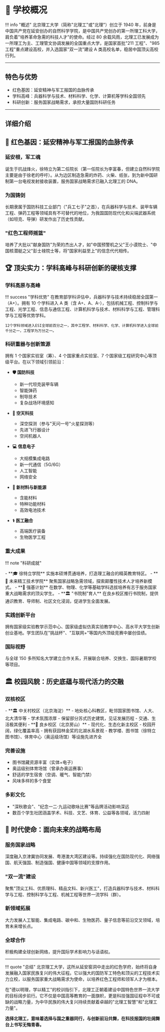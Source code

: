 # 🏫 学校概况

!!! info "概述"
北京理工大学（简称"北理工"或"北理"）创立于 1940 年，前身是中国共产党在延安创办的自然科学学院，是中国共产党创办的第一所理工科大学，肩负着"培养革命急需的科技人才"的使命。经过 80 余载风雨，北理工已发展成为一所理工为主、工理管文协调发展的全国重点大学，是国家首批"211 工程"、"985 工程"重点建设高校，并入选国家"双一流"建设 A 类高校名单，稳居中国顶尖高校行列。

---

## 特色与优势

- 红色基因：延安精神与军工报国的血脉传承
- 学科高峰：兵器科学与技术、材料科学、化学、计算机等学科全国领先
- 科研创新：服务国家战略需求，承担大量国防科研任务

---

## 详细介绍

## 🔴 红色基因：延安精神与军工报国的血脉传承

### 延安根，军工魂

诞生于抗战烽火，徐特立为第二任院长（第一任院长为李富春，但建立自然科学院主要是由于徐老的呼吁）。从为边区制造急需的炸药、火柴、纸张，到为新中国研制第一台电视发射接收装置，服务国家战略需求已融入北理工的 DNA。

### 为国铸剑

长期隶属于国防科技工业部门（"兵工七子"之首），在兵器科学与技术、装甲车辆工程、弹药工程等领域具有不可替代的地位，为我国国防现代化和尖端武器系统（如坦克、导弹）研发作出了历史性贡献。

### "红色工程师摇篮"

培养了大批以"献身国防"为荣的杰出人才，如"中国预警机之父"王小谟院士、"中国核潜艇之父"彭士禄院士等，将"国家利益至上"的信念代代相传。

## 🏆 顶尖实力：学科高峰与科研创新的硬核支撑

### 学科高原与高峰

!!! success "学科优势"
在教育部学科评估中，兵器科学与技术持续稳居全国第一（A+）。拥有 10 个学科进入 A 类（含 A+、A、A-），包括机械工程、控制科学与工程、光学工程、信息与通信工程、计算机科学与技术、材料科学与工程、管理科学与工程等优势学科。

    12个学科领域进入ESI全球前百分之一，其中工程学、材料科学、化学、计算机科学进入全球前千分之一，工程学为万分之一。

### 科研重器与创新策源

拥有 1 个国家实验室（筹）、4 个国家重点实验室、7 个国家级工程研究中心等顶级平台。在以下领域引领前沿：

<div class="grid cards" markdown>

- **🛡️ 国防科技**

  - 新一代坦克装甲车辆
  - 智能弹药
  - 制导技术
  - 复杂战场环境感知

- **🚀 空天科技**

  - 深空探测（参与"天问一号"火星探测等）
  - 先进飞行器设计
  - 空间机器人

- **💻 信息电子**

  - 大规模集成电路
  - 新一代通信（5G/6G）
  - 人工智能
  - 网络安全

- **🔋 新材料与新能源**

  - 含能材料
  - 特种功能材料
  - 高效电池技术

- **⚕️ 医工融合**

  - 高端医疗装备
  - 生物医学工程

</div>

### 重大成果

!!! note "科研成就"

<div class="grid cards" markdown>
- **🎓 徐特立学院**
    实施本硕博贯通培养，打造理工融合的精英教育特区。
- **🔧 未来精工技术学院**
    聚焦国家战略急需领域，探索颠覆性技术人才培养新模式。
- **💎 强基计划**
    在数学、物理、化学等基础学科选拔培养有志于服务国家重大战略需求的顶尖学生。
- **🏛️ "书院制"育人**
    在良乡校区推行书院制，提供通识教育、导师制、社区文化浸润，促进学生全面发展。
</div>

### 实践创新平台

拥有国家级实验教学示范中心、国家级虚拟仿真实验教学中心、高水平大学生创新创业基地。学生团队在"挑战杯"、"互联网+"等国内外顶级竞赛中屡创佳绩。

### 国际视野

与全球 150 多所知名大学建立合作关系，开展联合培养、交换生、国际暑期学校等项目。

## 🏛️ 校园风貌：历史底蕴与现代活力的交融

### 双核校区

<div class="grid cards" markdown>
- **🏛️ 中关村校区（北京海淀）**
    - 地处核心科教区，毗邻国家图书馆、人大、北大清华等
    - 学术氛围浓厚
    - 保留部分苏式历史建筑，见证发展历程
    - 交通、生活极其便利
- **🌿 良乡校区（北京房山）**
    - 现代化、生态化新主校区
    - 校园开阔，绿化覆盖率高
    - 拥有获园林金奖的北湖水系景观
    - 教学楼、图书馆（徐特立图书馆）、体育中心（奥运级场馆）等设施先进齐全
</div>

### 完善设施

- 图书馆藏资源丰富（实体+电子）
- 奥运级别体育场馆（曾承办奥运赛事）
- 舒适的学生宿舍（空调、暖气、智能门禁）
- 风味多样的多个食堂

### 多彩文化

- "深秋歌会"、"纪念一二·九运动歌咏比赛"等品牌活动影响深远
- 数百个学生社团涵盖学术、科技、文艺、体育、公益等各领域，活力四射

## 🚀 时代使命：面向未来的战略布局

### 服务国家战略

深度融入京津冀协同发展、粤港澳大湾区建设等。持续强化在国防现代化、网络强国、航天强国、制造强国、健康中国等领域的支撑作用。

### "双一流"建设

聚焦"顶尖工科、优质理科、精品文科、新兴医工"，打造兵器科学与技术、材料科学与工程、控制科学与工程、机械工程等世界一流学科（群）。

### 新领域拓展

大力发展人工智能、集成电路、碳中和、生物医药、量子信息等前沿交叉领域，培育未来增长点。

### 全球合作

积极构建全球创新网络，提升国际学术影响力与话语权。

---

!!! quote "总结"
北京理工大学，这所从延安窑洞中走出的红色学府，始终将自身发展融入国家民族复兴的伟大征程。它以强大的国防军工特色和顶尖的工程技术实力立校，以服务国家重大战略需求为使命，以培养红色工程师和领军人才为根本。

在"德以明理，学以精工"的校训指引下，北理工正朝着建设中国特色世界一流大学的目标阔步前行。它不仅是中国高等教育的一面旗帜，更是科技强国征程中不可或缺的战略力量，为中华民族的伟大复兴持续贡献着卓越的"北理工智慧"和"北理工力量"。

**选择北理工，意味着选择与国之重器同行，与创新前沿共舞，在科技报国的壮阔舞台上书写无悔青春。**
